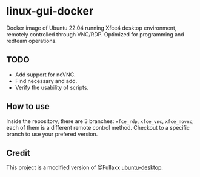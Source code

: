 # linux-gui-docker

Docker image of Ubuntu 22.04 running Xfce4 desktop environment, remotely controlled through VNC/RDP. Optimized for programming and redteam operations.

## TODO
- Add support for noVNC.
- Find necessary and add.
- Verify the usability of scripts.

## How to use
Inside the repository, there are 3 branches: `xfce_rdp`, `xfce_vnc`, `xfce_novnc`; each of them is a different remote control method. Checkout to a specific branch to use your prefered version.

## Credit
This project is a modified version of @Fullaxx [ubuntu-desktop](https://github.com/Fullaxx/ubuntu-desktop).